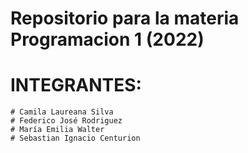 # Repositorio para la materia Programacion 1 (2022)

# INTEGRANTES:
    # Camila Laureana Silva
    # Federico José Rodriguez
    # María Emilia Walter
    # Sebastian Ignacio Centurion
